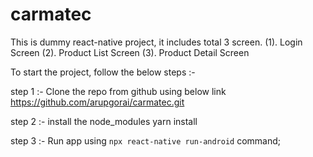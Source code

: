 # carmatec

This is dummy react-native project, it includes total 3 screen.
(1). Login Screen
(2). Product List Screen
(3). Product Detail Screen

To start the project, follow the below steps :-

step 1 :- Clone the repo from github using below link
https://github.com/arupgorai/carmatec.git

step 2 :- install the node_modules
yarn install

step 3 :- Run app using `npx react-native run-android` command;
